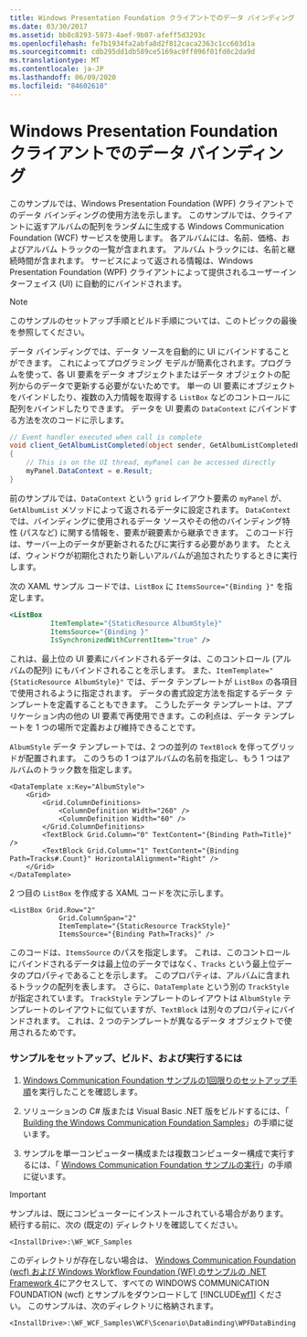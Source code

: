```yaml
---
title: Windows Presentation Foundation クライアントでのデータ バインディング
ms.date: 03/30/2017
ms.assetid: bb8c8293-5973-4aef-9b07-afeff5d3293c
ms.openlocfilehash: fe7b1934fa2abfa8d2f812caca2363c1cc603d1a
ms.sourcegitcommit: cdb295dd1db589ce5169ac9ff096f01fd0c2da9d
ms.translationtype: MT
ms.contentlocale: ja-JP
ms.lasthandoff: 06/09/2020
ms.locfileid: "84602610"
---
```

# <a name="data-binding-in-a-windows-presentation-foundation-client"></a>Windows Presentation Foundation クライアントでのデータ バインディング
このサンプルでは、Windows Presentation Foundation (WPF) クライアントでのデータ バインディングの使用方法を示します。 このサンプルでは、クライアントに返すアルバムの配列をランダムに生成する Windows Communication Foundation (WCF) サービスを使用します。 各アルバムには、名前、価格、およびアルバム トラックの一覧が含まれます。 アルバム トラックには、名前と継続時間が含まれます。 サービスによって返される情報は、Windows Presentation Foundation (WPF) クライアントによって提供されるユーザーインターフェイス (UI) に自動的にバインドされます。  
  
> [!NOTE]
> このサンプルのセットアップ手順とビルド手順については、このトピックの最後を参照してください。  
  
 データ バインディングでは、データ ソースを自動的に UI にバインドすることができます。 これによってプログラミング モデルが簡素化されます。プログラムを使って、各 UI 要素をデータ オブジェクトまたはデータ オブジェクトの配列からのデータで更新する必要がないためです。 単一の UI 要素にオブジェクトをバインドしたり、複数の入力情報を取得する `ListBox` などのコントロールに配列をバインドしたりできます。 データを UI 要素の `DataContext` にバインドする方法を次のコードに示します。  
  
```csharp  
// Event handler executed when call is complete  
void client_GetAlbumListCompleted(object sender, GetAlbumListCompletedEventArgs e)  
{  
    // This is on the UI thread, myPanel can be accessed directly  
    myPanel.DataContext = e.Result;
}  
```  
  
 前のサンプルでは、`DataContext` という `grid` レイアウト要素の `myPanel` が、`GetAlbumList` メソッドによって返されるデータに設定されます。 `DataContext` では、バインディングに使用されるデータ ソースやその他のバインディング特性 (パスなど) に関する情報を、要素が親要素から継承できます。 このコード行は、サーバー上のデータが更新されるたびに実行する必要があります。 たとえば、ウィンドウが初期化されたり新しいアルバムが追加されたりするときに実行します。  
  
 次の XAML サンプル コードでは、`ListBox` に `ItemsSource="{Binding }"` を指定します。  
  
```xml  
<ListBox
          ItemTemplate="{StaticResource AlbumStyle}"  
          ItemsSource="{Binding }"
          IsSynchronizedWithCurrentItem="true" />  
```  
  
 これは、最上位の UI 要素にバインドされるデータは、このコントロール (アルバムの配列) にもバインドされることを示します。 また、`ItemTemplate="{StaticResource AlbumStyle}"` では、データ テンプレートが `ListBox` の各項目で使用されるように指定されます。 データの書式設定方法を指定するデータ テンプレートを定義することもできます。 こうしたデータ テンプレートは、アプリケーション内の他の UI 要素で再使用できます。この利点は、データ テンプレートを 1 つの場所で定義および維持できることです。  
  
 `AlbumStyle` データ テンプレートでは、2 つの並列の `TextBlock` を伴ってグリッドが配置されます。 このうちの 1 つはアルバムの名前を指定し、もう 1 つはアルバムのトラック数を指定します。  
  
```xaml  
<DataTemplate x:Key="AlbumStyle">  
    <Grid>  
        <Grid.ColumnDefinitions>  
            <ColumnDefinition Width="260" />  
            <ColumnDefinition Width="60" />  
        </Grid.ColumnDefinitions>  
        <TextBlock Grid.Column="0" TextContent="{Binding Path=Title}" />  
        <TextBlock Grid.Column="1" TextContent="{Binding Path=Tracks#.Count}" HorizontalAlignment="Right" />  
    </Grid>  
</DataTemplate>  
```  
  
 2 つ目の `ListBox` を作成する XAML コードを次に示します。  
  
```xaml  
<ListBox Grid.Row="2"
            Grid.ColumnSpan="2"
            ItemTemplate="{StaticResource TrackStyle}"  
            ItemsSource="{Binding Path=Tracks}" />  
```  
  
 このコードは、`ItemsSource` のパスを指定します。 これは、このコントロールにバインドされるデータは最上位のデータではなく、`Tracks` という最上位データのプロパティであることを示します。 このプロパティは、アルバムに含まれるトラックの配列を表します。 さらに、`DataTemplate` という別の `TrackStyle` が指定されています。 `TrackStyle` テンプレートのレイアウトは `AlbumStyle` テンプレートのレイアウトに似ていますが、`TextBlock` は別々のプロパティにバインドされます。 これは、2 つのテンプレートが異なるデータ オブジェクトで使用されるためです。  
  
### <a name="to-set-up-build-and-run-the-sample"></a>サンプルをセットアップ、ビルド、および実行するには  
  
1. [Windows Communication Foundation サンプルの1回限りのセットアップ手順](one-time-setup-procedure-for-the-wcf-samples.md)を実行したことを確認します。  
  
2. ソリューションの C# 版または Visual Basic .NET 版をビルドするには、「 [Building the Windows Communication Foundation Samples](building-the-samples.md)」の手順に従います。  
  
3. サンプルを単一コンピューター構成または複数コンピューター構成で実行するには、「 [Windows Communication Foundation サンプルの実行](running-the-samples.md)」の手順に従います。  
  
> [!IMPORTANT]
> サンプルは、既にコンピューターにインストールされている場合があります。 続行する前に、次の (既定の) ディレクトリを確認してください。  
>
> `<InstallDrive>:\WF_WCF_Samples`  
>
> このディレクトリが存在しない場合は、 [Windows Communication Foundation (wcf) および Windows Workflow Foundation (WF) のサンプルの .NET Framework 4](https://www.microsoft.com/download/details.aspx?id=21459)にアクセスして、すべての WINDOWS COMMUNICATION FOUNDATION (wcf) とサンプルをダウンロードして [!INCLUDE[wf1](../../../../includes/wf1-md.md)] ください。 このサンプルは、次のディレクトリに格納されます。  
>
> `<InstallDrive>:\WF_WCF_Samples\WCF\Scenario\DataBinding\WPFDataBinding`  
